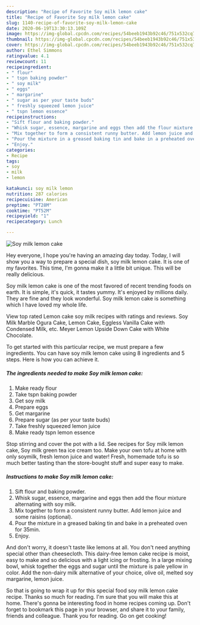 ```yaml
---
description: "Recipe of Favorite Soy milk lemon cake"
title: "Recipe of Favorite Soy milk lemon cake"
slug: 1140-recipe-of-favorite-soy-milk-lemon-cake
date: 2020-06-19T13:30:13.109Z
image: https://img-global.cpcdn.com/recipes/54beeb1943b92c46/751x532cq70/soy-milk-lemon-cake-recipe-main-photo.jpg
thumbnail: https://img-global.cpcdn.com/recipes/54beeb1943b92c46/751x532cq70/soy-milk-lemon-cake-recipe-main-photo.jpg
cover: https://img-global.cpcdn.com/recipes/54beeb1943b92c46/751x532cq70/soy-milk-lemon-cake-recipe-main-photo.jpg
author: Ethel Simmons
ratingvalue: 4.1
reviewcount: 11
recipeingredient:
- " flour"
- " tspn baking powder"
- " soy milk"
- " eggs"
- " margarine"
- " sugar as per your taste buds"
- " freshly squeezed lemon juice"
- " tspn lemon essence"
recipeinstructions:
- "Sift flour and baking powder."
- "Whisk sugar, essence, margarine and eggs then add the flour mixture alternating with soy milk."
- "Mix together to form a consistent runny butter. Add lemon juice and some raisins (optional)."
- "Pour the mixture in a greased baking tin and bake in a preheated oven for 35min."
- "Enjoy."
categories:
- Recipe
tags:
- soy
- milk
- lemon

katakunci: soy milk lemon 
nutrition: 287 calories
recipecuisine: American
preptime: "PT28M"
cooktime: "PT52M"
recipeyield: "1"
recipecategory: Lunch

---
```



![Soy milk lemon cake](https://img-global.cpcdn.com/recipes/54beeb1943b92c46/751x532cq70/soy-milk-lemon-cake-recipe-main-photo.jpg)

Hey everyone, I hope you're having an amazing day today. Today, I will show you a way to prepare a special dish, soy milk lemon cake. It is one of my favorites. This time, I'm gonna make it a little bit unique. This will be really delicious.

Soy milk lemon cake is one of the most favored of recent trending foods on earth. It is simple, it's quick, it tastes yummy. It's enjoyed by millions daily. They are fine and they look wonderful. Soy milk lemon cake is something which I have loved my whole life.

View top rated Lemon cake soy milk recipes with ratings and reviews. Soy Milk Marble Ogura Cake, Lemon Cake, Eggless Vanilla Cake with Condensed Milk, etc. Meyer Lemon Upside Down Cake with White Chocolate.


To get started with this particular recipe, we must prepare a few ingredients. You can have soy milk lemon cake using 8 ingredients and 5 steps. Here is how you can achieve it.

<!--inarticleads1-->

##### The ingredients needed to make Soy milk lemon cake:

1. Make ready  flour
1. Take  tspn baking powder
1. Get  soy milk
1. Prepare  eggs
1. Get  margarine
1. Prepare  sugar (as per your taste buds)
1. Take  freshly squeezed lemon juice
1. Make ready  tspn lemon essence


Stop stirring and cover the pot with a lid. See recipes for Soy milk lemon cake, Soy milk green tea ice cream too. Make your own tofu at home with only soymilk, fresh lemon juice and water! Fresh, homemade tofu is so much better tasting than the store-bought stuff and super easy to make. 

<!--inarticleads2-->

##### Instructions to make Soy milk lemon cake:

1. Sift flour and baking powder.
1. Whisk sugar, essence, margarine and eggs then add the flour mixture alternating with soy milk.
1. Mix together to form a consistent runny butter. Add lemon juice and some raisins (optional).
1. Pour the mixture in a greased baking tin and bake in a preheated oven for 35min.
1. Enjoy.


And don&#39;t worry, it doesn&#39;t taste like lemons at all. You don&#39;t need anything special other than cheesecloth. This dairy-free lemon cake recipe is moist, easy to make and so delicious with a light icing or frosting. In a large mixing bowl, whisk together the eggs and sugar until the mixture is pale yellow in color. Add the non-dairy milk alternative of your choice, olive oil, melted soy margarine, lemon juice. 

So that is going to wrap it up for this special food soy milk lemon cake recipe. Thanks so much for reading. I'm sure that you will make this at home. There's gonna be interesting food in home recipes coming up. Don't forget to bookmark this page in your browser, and share it to your family, friends and colleague. Thank you for reading. Go on get cooking!
